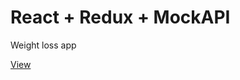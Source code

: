 <h1>React + Redux + MockAPI</h1>
<p>Weight loss app</p>
<a href="https://my-weight.vercel.app/">View</a>
